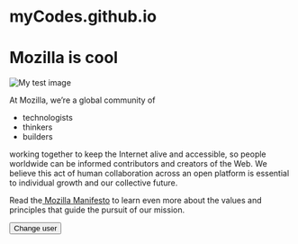 # myCodes.github.io<!DOCTYPE html>
<html>

  <head>
    <meta charset="utf-8">
    <title>My test page</title>
    <link href="style.css" rel="stylesheet">
    <link href="https://fonts.googleapis.com/css?family=Open+Sans" rel="stylesheet">

    
  </head>
  <body>
  	<h1>Mozilla is cool</h1>
    <img src="images/firefox-icon.png" alt="My test image">
    <p>At Mozilla, we’re a global community of</p>

<ul>
  <li>technologists</li>
  <li>thinkers</li>
  <li>builders</li>
</ul>

<p>working together to keep the Internet alive and accessible, so people worldwide can be informed contributors and creators of the Web. We believe this act of human collaboration across an open platform is essential to individual growth and our collective future. </p>
<p>Read the<a href="https://www.mozilla.org/en-US/about/manifesto/"> Mozilla Manifesto</a> to learn even more about the values and principles that guide the pursuit of our mission.<p>
	<button>Change user</button>
	<script src="scripts/main.js"></script>
  </body>
</html>
